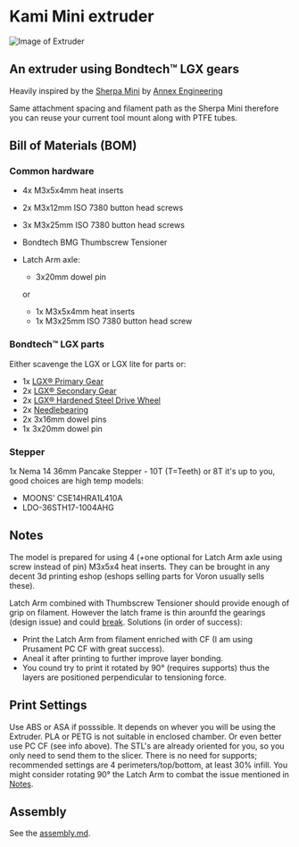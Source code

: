 # Kami Mini extruder

![Image of Extruder](imgs/3d.png)

## An extruder using Bondtech™ LGX gears

Heavily inspired by the [Sherpa Mini](https://github.com/Annex-Engineering/Sherpa_Mini-Extruder) by [Annex Engineering](https://github.com/Annex-Engineering/)

Same attachment spacing and filament path as the Sherpa Mini therefore you can reuse your current tool mount along with PTFE tubes.

## Bill of Materials (BOM)

### Common hardware
- 4x M3x5x4mm heat inserts
- 2x M3x12mm ISO 7380 button head screws
- 3x M3x25mm ISO 7380 button head screws
- Bondtech BMG Thumbscrew Tensioner
- Latch Arm axle:
   - 3x20mm dowel pin

   or

   - 1x M3x5x4mm heat inserts
   - 1x M3x25mm ISO 7380 button head screw

### Bondtech™ LGX parts
Either scavenge the LGX or LGX lite for parts or:
- 1x [LGX® Primary Gear](https://www.bondtech.se/product/lgx-primary-gear/)
- 2x [LGX® Secondary Gear](https://www.bondtech.se/product/lgx-secondary-gear/)
- 2x [LGX® Hardened Steel Drive Wheel](https://www.bondtech.se/product/lgx-hardened-steel-drive-wheel/)
- 2x [Needlebearing](https://www.bondtech.se/product/needlebearing/)
- 2x 3x16mm dowel pins
- 1x 3x20mm dowel pin

### Stepper
1x Nema 14 36mm Pancake Stepper - 10T (T=Teeth) or 8T it's up to you, good choices are high temp models:
 - MOONS' CSE14HRA1L410A
 - LDO-36STH17-1004AHG

## Notes
The model is prepared for using 4 (+one optional for Latch Arm axle using screw instead of pin) M3x5x4 heat inserts. They can be brought in any decent 3d printing eshop (eshops selling parts for Voron usually sells these).

Latch Arm combined with Thumbscrew Tensioner should provide enough of grip on filament. However the latch frame is thin arounfd the gearings (design issue) and could [break](imgs/BrokenLatchArm.jpg). Solutions (in order of success):
 - Print the Latch Arm from filament enriched with CF (I am using Prusament PC CF with great success).
 - Aneal it after printing to further improve layer bonding.
 - You cound try to print it rotated by 90° (requires supports) thus the layers are positioned perpendicular to tensioning force.

## Print Settings
Use ABS or ASA if posssible. It depends on whever you will be using the Extruder. PLA or PETG is not suitable in enclosed chamber. Or even better use PC CF (see info above).
The STL's are already oriented for you, so you only need to send them to the slicer.
There is no need for supports; recommended settings are 4 perimeters/top/bottom, at least 30% infill. You might consider rotating 90° the Latch Arm to combat the issue mentioned in [Notes](#Notes).

## Assembly
See the [assembly.md](assembly.md).
